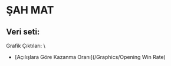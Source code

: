 # ŞAH MAT

Veri seti:
-------

Grafik Çıktıları: \
- [Açılışlara Göre Kazanma Oranı](/Graphics/Opening Win Rate)
